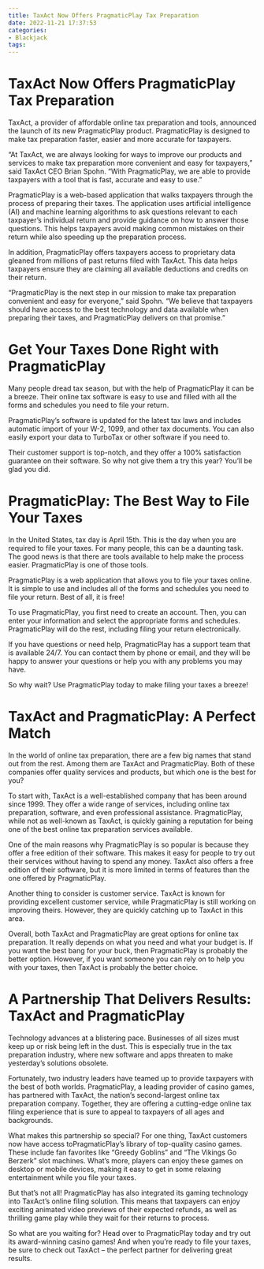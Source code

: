 ```yaml
---
title: TaxAct Now Offers PragmaticPlay Tax Preparation
date: 2022-11-21 17:37:53
categories:
- Blackjack
tags:
---
```



#  TaxAct Now Offers PragmaticPlay Tax Preparation

TaxAct, a provider of affordable online tax preparation and tools, announced the launch of its new PragmaticPlay product. PragmaticPlay is designed to make tax preparation faster, easier and more accurate for taxpayers.

“At TaxAct, we are always looking for ways to improve our products and services to make tax preparation more convenient and easy for taxpayers,” said TaxAct CEO Brian Spohn. “With PragmaticPlay, we are able to provide taxpayers with a tool that is fast, accurate and easy to use.”

PragmaticPlay is a web-based application that walks taxpayers through the process of preparing their taxes. The application uses artificial intelligence (AI) and machine learning algorithms to ask questions relevant to each taxpayer’s individual return and provide guidance on how to answer those questions. This helps taxpayers avoid making common mistakes on their return while also speeding up the preparation process.

In addition, PragmaticPlay offers taxpayers access to proprietary data gleaned from millions of past returns filed with TaxAct. This data helps taxpayers ensure they are claiming all available deductions and credits on their return.

“PragmaticPlay is the next step in our mission to make tax preparation convenient and easy for everyone,” said Spohn. “We believe that taxpayers should have access to the best technology and data available when preparing their taxes, and PragmaticPlay delivers on that promise.”

#  Get Your Taxes Done Right with PragmaticPlay

Many people dread tax season, but with the help of PragmaticPlay it can be a breeze. Their online tax software is easy to use and filled with all the forms and schedules you need to file your return.

PragmaticPlay’s software is updated for the latest tax laws and includes automatic import of your W-2, 1099, and other tax documents. You can also easily export your data to TurboTax or other software if you need to.

Their customer support is top-notch, and they offer a 100% satisfaction guarantee on their software. So why not give them a try this year? You’ll be glad you did.

#  PragmaticPlay: The Best Way to File Your Taxes

In the United States, tax day is April 15th. This is the day when you are required to file your taxes. For many people, this can be a daunting task. The good news is that there are tools available to help make the process easier. PragmaticPlay is one of those tools.

PragmaticPlay is a web application that allows you to file your taxes online. It is simple to use and includes all of the forms and schedules you need to file your return. Best of all, it is free!

To use PragmaticPlay, you first need to create an account. Then, you can enter your information and select the appropriate forms and schedules. PragmaticPlay will do the rest, including filing your return electronically.

If you have questions or need help, PragmaticPlay has a support team that is available 24/7. You can contact them by phone or email, and they will be happy to answer your questions or help you with any problems you may have.

So why wait? Use PragmaticPlay today to make filing your taxes a breeze!

#  TaxAct and PragmaticPlay: A Perfect Match

In the world of online tax preparation, there are a few big names that stand out from the rest. Among them are TaxAct and PragmaticPlay. Both of these companies offer quality services and products, but which one is the best for you?

To start with, TaxAct is a well-established company that has been around since 1999. They offer a wide range of services, including online tax preparation, software, and even professional assistance. PragmaticPlay, while not as well-known as TaxAct, is quickly gaining a reputation for being one of the best online tax preparation services available.

One of the main reasons why PragmaticPlay is so popular is because they offer a free edition of their software. This makes it easy for people to try out their services without having to spend any money. TaxAct also offers a free edition of their software, but it is more limited in terms of features than the one offered by PragmaticPlay.

Another thing to consider is customer service. TaxAct is known for providing excellent customer service, while PragmaticPlay is still working on improving theirs. However, they are quickly catching up to TaxAct in this area.

Overall, both TaxAct and PragmaticPlay are great options for online tax preparation. It really depends on what you need and what your budget is. If you want the best bang for your buck, then PragmaticPlay is probably the better option. However, if you want someone you can rely on to help you with your taxes, then TaxAct is probably the better choice.

#  A Partnership That Delivers Results: TaxAct and PragmaticPlay

Technology advances at a blistering pace. Businesses of all sizes must keep up or risk being left in the dust. This is especially true in the tax preparation industry, where new software and apps threaten to make yesterday’s solutions obsolete.

Fortunately, two industry leaders have teamed up to provide taxpayers with the best of both worlds. PragmaticPlay, a leading provider of casino games, has partnered with TaxAct, the nation’s second-largest online tax preparation company. Together, they are offering a cutting-edge online tax filing experience that is sure to appeal to taxpayers of all ages and backgrounds.

What makes this partnership so special? For one thing, TaxAct customers now have access toPragmaticPlay’s library of top-quality casino games. These include fan favorites like “Greedy Goblins” and “The Vikings Go Berzerk” slot machines. What’s more, players can enjoy these games on desktop or mobile devices, making it easy to get in some relaxing entertainment while you file your taxes.

But that’s not all! PragmaticPlay has also integrated its gaming technology into TaxAct’s online filing solution. This means that taxpayers can enjoy exciting animated video previews of their expected refunds, as well as thrilling game play while they wait for their returns to process.

So what are you waiting for? Head over to PragmaticPlay today and try out its award-winning casino games! And when you’re ready to file your taxes, be sure to check out TaxAct – the perfect partner for delivering great results.